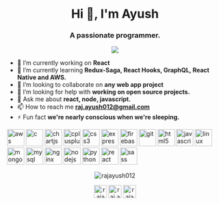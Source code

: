 <h1 align="center">Hi 👋, I'm Ayush</h1>
<h3 align="center">A passionate programmer.</h3>

<p align="center"><img src="https://github.com/rajayush012/rajayush012/blob/master/banner.gif">
 </p>

- 🔭 I’m currently working on **React**
- 🌱 I’m currently learning **Redux-Saga, React Hooks, GraphQL, React Native and AWS.**
- 👯 I’m looking to collaborate on **any web app project**
- 🤝 I’m looking for help with **working on open source projects.**
- 💬 Ask me about **react, node, javascript.**
- 📫 How to reach me **raj.ayush012@gmail.com**
- ⚡ Fun fact **we're nearly conscious when we're sleeping.**

<p align="left"><img src="https://devicons.github.io/devicon/devicon.git/icons/amazonwebservices/amazonwebservices-original-wordmark.svg" alt="aws" width="40" height="40"/> <img src="https://devicons.github.io/devicon/devicon.git/icons/c/c-original.svg" alt="c" width="40" height="40"/> <img src="https://www.chartjs.org/media/logo-title.svg" alt="chartjs" width="40" height="40"/> <img src="https://devicons.github.io/devicon/devicon.git/icons/cplusplus/cplusplus-original.svg" alt="cplusplus" width="40" height="40"/> <img src="https://devicons.github.io/devicon/devicon.git/icons/css3/css3-original-wordmark.svg" alt="css3" width="40" height="40"/> <img src="https://devicons.github.io/devicon/devicon.git/icons/express/express-original-wordmark.svg" alt="express" width="40" height="40"/> <img src="https://www.vectorlogo.zone/logos/firebase/firebase-icon.svg" alt="firebase" width="40" height="40"/> <img src="https://www.vectorlogo.zone/logos/git-scm/git-scm-icon.svg" alt="git" width="40" height="40"/> <img src="https://devicons.github.io/devicon/devicon.git/icons/html5/html5-original-wordmark.svg" alt="html5" width="40" height="40"/> <img src="https://devicons.github.io/devicon/devicon.git/icons/javascript/javascript-original.svg" alt="javascript" width="40" height="40"/> <img src="https://devicons.github.io/devicon/devicon.git/icons/linux/linux-original.svg" alt="linux" width="40" height="40"/> <img src="https://devicons.github.io/devicon/devicon.git/icons/mongodb/mongodb-original-wordmark.svg" alt="mongodb" width="40" height="40"/> <img src="https://devicons.github.io/devicon/devicon.git/icons/mysql/mysql-original-wordmark.svg" alt="mysql" width="40" height="40"/> <img src="https://devicons.github.io/devicon/devicon.git/icons/nginx/nginx-original.svg" alt="nginx" width="40" height="40"/> <img src="https://devicons.github.io/devicon/devicon.git/icons/nodejs/nodejs-original-wordmark.svg" alt="nodejs" width="40" height="40"/> <img src="https://devicons.github.io/devicon/devicon.git/icons/python/python-original.svg" alt="python" width="40" height="40"/> <img src="https://devicons.github.io/devicon/devicon.git/icons/react/react-original-wordmark.svg" alt="react" width="40" height="40"/> <img src="https://devicons.github.io/devicon/devicon.git/icons/sass/sass-original.svg" alt="sass" width="40" height="40"/></p>

<p align="center">
  <img align="center" src="https://github-readme-stats.vercel.app/api/top-langs/?username=rajayush012&layout=compact&hide=html" alt="rajayush012" /></p>
<p align="center">
<a href="https://linkedin.com/in/rajayush012" target="blank"><img align="center" src="https://cdn.jsdelivr.net/npm/simple-icons@3.0.1/icons/linkedin.svg" alt="rajayush012" height="30" width="30" /></a>
<a href="https://instagram.com/raj.ayush012" target="blank"><img align="center" src="https://cdn.jsdelivr.net/npm/simple-icons@3.0.1/icons/instagram.svg" alt="raj.ayush012" height="30" width="30" /></a>
<a href="https://www.geeksforgeeks.com/rajayush012" target="blank"><img align="center" src="https://cdn.jsdelivr.net/npm/simple-icons@3.0.1/icons/geeksforgeeks.svg" alt="rajayush012" height="30" width="30" /></a>
</p>
